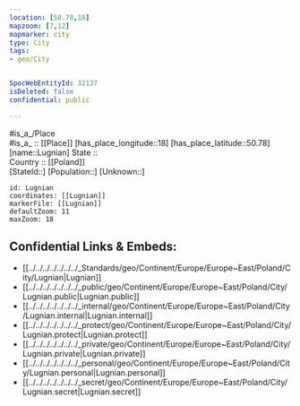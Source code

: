 ```yaml
---
location: [50.78,18] 
mapzoom: [7,12] 
mapmarker: city 
type: City
tags:
- geo/City


SpocWebEntityId: 32137
isDeleted: false
confidential: public

---
```

#is_a_/Place  
#is_a_ :: [[Place]] 
[has_place_longitude::18] 
[has_place_latitude::50.78] 
[name::Lugnian] 
State ::  
Country :: [[Poland]]  
[StateId::] 
[Population::] 
[Unknown::] 


```leaflet
id: Lugnian
coordinates: [[Lugnian]] 
markerFile: [[Lugnian]] 
defaultZoom: 11 
maxZoom: 18
```


## Confidential Links & Embeds: 
- [[../../../../../../../_Standards/geo/Continent/Europe/Europe~East/Poland/City/Lugnian|Lugnian]] 
- [[../../../../../../../_public/geo/Continent/Europe/Europe~East/Poland/City/Lugnian.public|Lugnian.public]] 
- [[../../../../../../../_internal/geo/Continent/Europe/Europe~East/Poland/City/Lugnian.internal|Lugnian.internal]] 
- [[../../../../../../../_protect/geo/Continent/Europe/Europe~East/Poland/City/Lugnian.protect|Lugnian.protect]] 
- [[../../../../../../../_private/geo/Continent/Europe/Europe~East/Poland/City/Lugnian.private|Lugnian.private]] 
- [[../../../../../../../_personal/geo/Continent/Europe/Europe~East/Poland/City/Lugnian.personal|Lugnian.personal]] 
- [[../../../../../../../_secret/geo/Continent/Europe/Europe~East/Poland/City/Lugnian.secret|Lugnian.secret]] 
